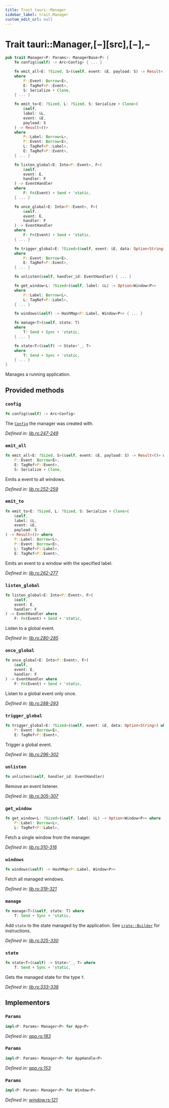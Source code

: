 ```yaml
---
title: Trait tauri::Manager
sidebar_label: trait.Manager
custom_edit_url: null
---
```


# Trait tauri::Manager,\[−]\[src],\[−],−

```rs
pub trait Manager<P: Params>: ManagerBase<P> {
    fn config(&self) -> Arc<Config> { ... }

    fn emit_all<E: ?Sized, S>(&self, event: &E, payload: S) -> Result<()>
    where
        P::Event: Borrow<E>,
        E: TagRef<P::Event>,
        S: Serialize + Clone,
    { ... }

    fn emit_to<E: ?Sized, L: ?Sized, S: Serialize + Clone>(
        &self, 
        label: &L, 
        event: &E, 
        payload: S
    ) -> Result<()>
    where
        P::Label: Borrow<L>,
        P::Event: Borrow<E>,
        L: TagRef<P::Label>,
        E: TagRef<P::Event>,
    { ... }

    fn listen_global<E: Into<P::Event>, F>(
        &self, 
        event: E, 
        handler: F
    ) -> EventHandler
    where
        F: Fn(Event) + Send + 'static,
    { ... }

    fn once_global<E: Into<P::Event>, F>(
        &self, 
        event: E, 
        handler: F
    ) -> EventHandler
    where
        F: Fn(Event) + Send + 'static,
    { ... }

    fn trigger_global<E: ?Sized>(&self, event: &E, data: Option<String>)
    where
        P::Event: Borrow<E>,
        E: TagRef<P::Event>,
    { ... }

    fn unlisten(&self, handler_id: EventHandler) { ... }

    fn get_window<L: ?Sized>(&self, label: &L) -> Option<Window<P>>
    where
        P::Label: Borrow<L>,
        L: TagRef<P::Label>,
    { ... }

    fn windows(&self) -> HashMap<P::Label, Window<P>> { ... }

    fn manage<T>(&self, state: T)
    where
        T: Send + Sync + 'static,
    { ... }

    fn state<T>(&self) -> State<'_, T>
    where
        T: Send + Sync + 'static,
    { ... }
}
```

Manages a running application.

## Provided methods

### `config`

```rs
fn config(&self) -> Arc<Config>
```

The [`Config`](/docs/api/rust/tauri/../tauri/struct.Config "Config") the manager was created with.

_Defined in: [lib.rs:247-249](https://github.com/https://blob/710a4f9/core/tauri/src/lib.rs#L247-249)_

### `emit_all`

```rs
fn emit_all<E: ?Sized, S>(&self, event: &E, payload: S) -> Result<()> where
    P::Event: Borrow<E>,
    E: TagRef<P::Event>,
    S: Serialize + Clone, 
```

Emits a event to all windows.

_Defined in: [lib.rs:252-259](https://github.com/https://blob/710a4f9/core/tauri/src/lib.rs#L252-259)_

### `emit_to`

```rs
fn emit_to<E: ?Sized, L: ?Sized, S: Serialize + Clone>(
    &self, 
    label: &L, 
    event: &E, 
    payload: S
) -> Result<()> where
    P::Label: Borrow<L>,
    P::Event: Borrow<E>,
    L: TagRef<P::Label>,
    E: TagRef<P::Event>, 
```

Emits an event to a window with the specified label.

_Defined in: [lib.rs:262-277](https://github.com/https://blob/710a4f9/core/tauri/src/lib.rs#L262-277)_

### `listen_global`

```rs
fn listen_global<E: Into<P::Event>, F>(
    &self, 
    event: E, 
    handler: F
) -> EventHandler where
    F: Fn(Event) + Send + 'static, 
```

Listen to a global event.

_Defined in: [lib.rs:280-285](https://github.com/https://blob/710a4f9/core/tauri/src/lib.rs#L280-285)_

### `once_global`

```rs
fn once_global<E: Into<P::Event>, F>(
    &self, 
    event: E, 
    handler: F
) -> EventHandler where
    F: Fn(Event) + Send + 'static, 
```

Listen to a global event only once.

_Defined in: [lib.rs:288-293](https://github.com/https://blob/710a4f9/core/tauri/src/lib.rs#L288-293)_

### `trigger_global`

```rs
fn trigger_global<E: ?Sized>(&self, event: &E, data: Option<String>) where
    P::Event: Borrow<E>,
    E: TagRef<P::Event>, 
```

Trigger a global event.

_Defined in: [lib.rs:296-302](https://github.com/https://blob/710a4f9/core/tauri/src/lib.rs#L296-302)_

### `unlisten`

```rs
fn unlisten(&self, handler_id: EventHandler)
```

Remove an event listener.

_Defined in: [lib.rs:305-307](https://github.com/https://blob/710a4f9/core/tauri/src/lib.rs#L305-307)_

### `get_window`

```rs
fn get_window<L: ?Sized>(&self, label: &L) -> Option<Window<P>> where
    P::Label: Borrow<L>,
    L: TagRef<P::Label>, 
```

Fetch a single window from the manager.

_Defined in: [lib.rs:310-316](https://github.com/https://blob/710a4f9/core/tauri/src/lib.rs#L310-316)_

### `windows`

```rs
fn windows(&self) -> HashMap<P::Label, Window<P>>
```

Fetch all managed windows.

_Defined in: [lib.rs:319-321](https://github.com/https://blob/710a4f9/core/tauri/src/lib.rs#L319-321)_

### `manage`

```rs
fn manage<T>(&self, state: T) where
    T: Send + Sync + 'static, 
```

Add `state` to the state managed by the application. See [`crate::Builder`](/docs/api/rust/tauri/../tauri/struct.Builder#manage "crate::Builder") for instructions.

_Defined in: [lib.rs:325-330](https://github.com/https://blob/710a4f9/core/tauri/src/lib.rs#L325-330)_

### `state`

```rs
fn state<T>(&self) -> State<'_, T> where
    T: Send + Sync + 'static, 
```

Gets the managed state for the type `T`.

_Defined in: [lib.rs:333-338](https://github.com/https://blob/710a4f9/core/tauri/src/lib.rs#L333-338)_

## Implementors

### `Params`

```rs
impl<P: Params> Manager<P> for App<P>
```

_Defined in: [app.rs:183](https://github.com/https://blob/710a4f9/core/tauri/src/app.rs#L183)_

### `Params`

```rs
impl<P: Params> Manager<P> for AppHandle<P>
```

_Defined in: [app.rs:153](https://github.com/https://blob/710a4f9/core/tauri/src/app.rs#L153)_

### `Params`

```rs
impl<P: Params> Manager<P> for Window<P>
```

_Defined in: [window.rs:121](https://github.com/https://blob/710a4f9/core/tauri/src/window.rs#L121)_
